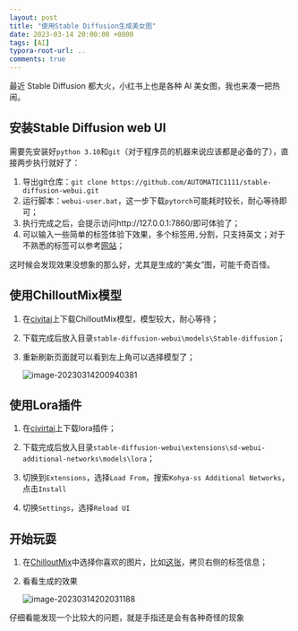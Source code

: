 ```yaml
---
layout: post
title: "使用Stable Diffusion生成美女图"
date: 2023-03-14 20:00:00 +0800
tags: [AI]
typora-root-url: ..
comments: true
---
```


最近 Stable Diffusion 都大火，小红书上也是各种 AI 美女图，我也来凑一把热闹。

## 安装Stable Diffusion web UI

需要先安装好`python 3.10`和`git`（对于程序员的机器来说应该都是必备的了），直接两步执行就好了：

1. 导出git仓库：`git clone https://github.com/AUTOMATIC1111/stable-diffusion-webui.git`
2. 运行脚本：`webui-user.bat`，这一步下载`pytorch`可能耗时较长，耐心等待即可；
3. 执行完成之后，会提示访问http://127.0.0.1:7860/即可体验了；
4. 可以输入一些简单的标签体验下效果，多个标签用`,`分割，只支持英文；对于不熟悉的标签可以参考[网站](https://tags.novelai.dev/)；

这时候会发现效果没想象的那么好，尤其是生成的“美女”图，可能千奇百怪。

## 使用ChilloutMix模型

1. 在[civitai](https://civitai.com/models/6424)上下载ChilloutMix模型，模型较大，耐心等待；

2. 下载完成后放入目录`stable-diffusion-webui\models\Stable-diffusion`；

3. 重新刷新页面就可以看到左上角可以选择模型了；

   ![image-20230314200940381](https://pic-1251468582.picsh.myqcloud.com/pic/2023/03/14/88c2ac.png)

## 使用Lora插件

1. 在[civirtai](https://civitai.com/models/4503/amber-genshin-impact-lora)上下载lora插件；

2. 下载完成后放入目录`stable-diffusion-webui\extensions\sd-webui-additional-networks\models\lora`；

3. 切换到`Extensions`，选择`Load From`，搜索`Kohya-ss Additional Networks`，点击`Install`

4. 切换`Settings`，选择`Reload UI`

## 开始玩耍

1. 在[ChilloutMix](https://civitai.com/models/6424/chilloutmix)中选择你喜欢的图片，比如[这张](https://civitai.com/gallery/249318?reviewId=41236)，拷贝右侧的标签信息；

2. 看看生成的效果

   ![image-20230314202031188](https://pic-1251468582.picsh.myqcloud.com/pic/2023/03/14/53a658.png)

仔细看能发现一个比较大的问题，就是手指还是会有各种奇怪的现象
